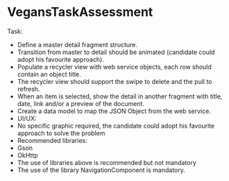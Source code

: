 # VegansTaskAssessment

Task:
- Define a master detail fragment structure.
- Transition from master to detail should be animated (candidate could
adopt his favourite approach).
- Populate a recycler view with web service objects, each row should
contain an object title.
- The recycler view should support the swipe to delete and the pull to
refresh.
- When an item is selected, show the detail in another fragment with
title, date, link and/or a preview of the document.
- Create a data model to map the JSON Object from the web service.
- UI/UX:
- No specific graphic required, the candidate could adopt his favourite
approach to solve the problem
- Recommended libraries:
- Gson
- OkHttp
- The use of libraries above is recommended but not mandatory
- The use of the library NavigationComponent is mandatory.
